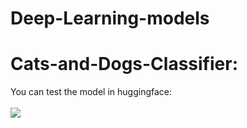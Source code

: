 # Deep-Learning-models


# Cats-and-Dogs-Classifier:

You can test the model in huggingface:
<br>
<br>
<a href='https://huggingface.co/spaces/Baronco98/Cats-and-Dogs-Classifier'><img src='https://img.shields.io/badge/%F0%9F%A4%97%20Hugging%20Face-Demo-blue'></a>
